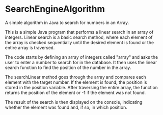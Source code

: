 # SearchEngineAlgorithm
A simple algorithm in Java to search for numbers in an Array.

This is a simple Java program that performs a linear search in an array of integers. Linear search is a basic search method, where each element of the array is checked sequentially until the desired element is found or the entire array is traversed.

The code starts by defining an array of integers called "array" and asks the user to enter a number to search for in the database. It then uses the linear search function to find the position of the number in the array.

The searchLinear method goes through the array and compares each element with the target number. If the element is found, the position is stored in the position variable. After traversing the entire array, the function returns the position of the element or -1 if the element was not found.

The result of the search is then displayed on the console, indicating whether the element was found and, if so, in which position.